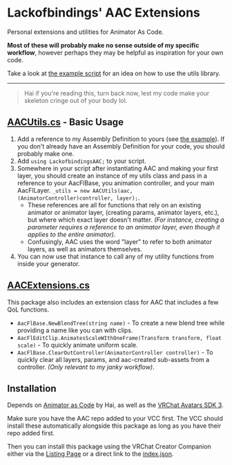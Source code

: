# Lackofbindings' AAC Extensions

Personal extensions and utilities for Animator As Code.

**Most of these will probably make no sense outside of my specific workflow**, however perhaps they may be helpful as inspiration for your own code.

Take a look at [the example script](Packages/com.lackofbindings.aacextensions/Examples/AACGenerator.cs) for an idea on how to use the utils library.

----

> Hai if you're reading this, turn back now, lest my code make your skeleton cringe out of your body lol.

##  [AACUtils.cs](Packages/com.lackofbindings.aacextensions/Editor/AACUtils.cs) - Basic Usage

1. Add a reference to my Assembly Definition to yours (see [the example](Packages/com.lackofbindings.aacextensions/Examples/)). If you don't already have an Assembly Definition for your code, you should probably make one.
2. Add `using LackofbindingsAAC;` to your script.
3. Somewhere in your script after instantiating AAC and making your first layer, you should create an instance of my utils class and pass in a reference to your AacFlBase, you animation controller, and your main AacFlLayer.  `_utils = new AACUtils(aac, (AnimatorController)controller, layer);`. 
   * These references are all for functions that rely on an existing animator or animator layer, (creating params, animator layers, etc.), but where which exact layer doesn't matter. *(For instance, creating a parameter requires a reference to an animator layer, even though it applies to the entire animator).*
   * Confusingly, AAC uses the word "layer" to refer to both animator layers, as well as animators themselves.
4. You can now use that instance to call any of my utility functions from inside your generator.

## [AACExtensions.cs](Packages/com.lackofbindings.aacextensions/Editor/AACExtensions/AACExtensions.cs)

This package also includes an extension class for AAC that includes a few QoL functions. 

* `AacFlBase.NewBlendTree(string name)` - To create a new blend tree while providing a name like you can with clips.
* `AacFlEditClip.AnimatesScaleWIthOneFrame(Transform transform, float scale)` - To quickly animate uniform scale.
* `AacFlBase.ClearOutController(AnimatorController controller)` - To quickly clear all layers, params, and aac-created sub-assets from a controller. *(Only relevant to my janky workflow)*.

## Installation

Depends on [Animator as Code](https://github.com/hai-vr/av3-animator-as-code) by Hai, as well as the [VRChat Avatars SDK 3](https://vrchat.com/home/download).

Make sure you have the AAC repo added to your VCC first. The VCC should install these automatically alongside this package as long as you have their repo added first.

Then you can install this package using the VRChat Creator Companion either via the [Listing Page](https://lackofbindings.github.io/aac-extensions/) or a direct link to the [index.json](https://lackofbindings.github.io/aac-extensions/index.json). 
